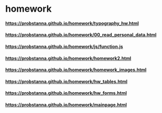 # homework
#### https://probstanna.github.io/homework/typography_hw.html
#### https://probstanna.github.io/homework/00_read_personal_data.html
#### https://probstanna.github.io/homework/js/function.js
#### https://probstanna.github.io/homework/homework2.html
#### https://probstanna.github.io/homework/homework_images.html
#### https://probstanna.github.io/homework/hw_tables.html
#### https://probstanna.github.io/homework/hw_forms.html
#### https://probstanna.github.io/homework/mainpage.html
